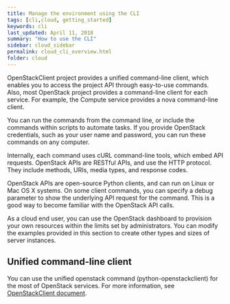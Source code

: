 ```yaml
---
title: Manage the environment using the CLI
tags: [cli,cloud, getting_started]
keywords: cli
last_updated: April 11, 2018
summary: "How to use the CLI"
sidebar: cloud_sidebar
permalink: cloud_cli_overview.html
folder: cloud
---
```


OpenStackClient project provides a unified command-line client, which enables you to access the project API through easy-to-use commands. Also, most OpenStack project provides a command-line client for each service. For example, the Compute service provides a nova command-line client.

You can run the commands from the command line, or include the commands within scripts to automate tasks. If you provide OpenStack credentials, such as your user name and password, you can run these commands on any computer.

Internally, each command uses cURL command-line tools, which embed API requests. OpenStack APIs are RESTful APIs, and use the HTTP protocol. They include methods, URIs, media types, and response codes.

OpenStack APIs are open-source Python clients, and can run on Linux or Mac OS X systems. On some client commands, you can specify a debug parameter to show the underlying API request for the command. This is a good way to become familiar with the OpenStack API calls.

As a cloud end user, you can use the OpenStack dashboard to provision your own resources within the limits set by administrators. You can modify the examples provided in this section to create other types and sizes of server instances.

## Unified command-line client
You can use the unified openstack command (python-openstackclient) for the most of OpenStack services. For more information, see [OpenStackClient document](http://docs.openstack.org/developer/python-openstackclient/).
